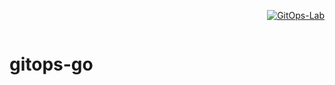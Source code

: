 <div style="display: flex; flex-direction:row-reverse">
  
[![GitOps-Lab](https://github.com/maxwilkson/gitops-go/actions/workflows/build.yml/badge.svg)](https://github.com/maxwilkson/gitops-go/actions/workflows/build.yml)

</div>

# gitops-go
